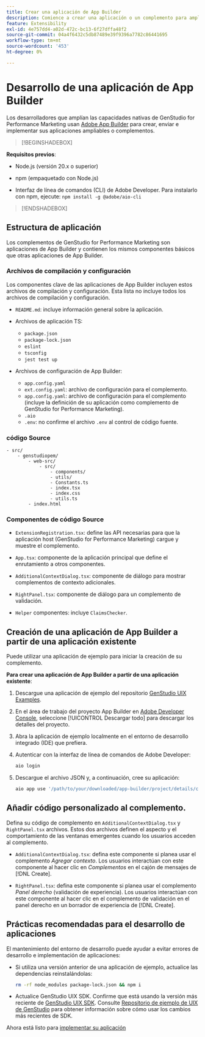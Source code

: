 ```yaml
---
title: Crear una aplicación de App Builder
description: Comience a crear una aplicación o un complemento para ampliar GenStudio for Performance Marketing.
feature: Extensibility
exl-id: 4e757dd4-a02d-472c-bc13-6f27dffa48f2
source-git-commit: 04a4f6432c5db87489e39f9396a7782c86441695
workflow-type: tm+mt
source-wordcount: '453'
ht-degree: 0%

---
```


# Desarrollo de una aplicación de App Builder

Los desarrolladores que amplían las capacidades nativas de GenStudio for Performance Marketing usan [Adobe App Builder](https://developer.adobe.com/app-builder/) para crear, enviar e implementar sus aplicaciones ampliables o complementos.

>[!BEGINSHADEBOX]

**Requisitos previos**:

* Node.js (versión 20.x o superior)

* npm (empaquetado con Node.js)

* Interfaz de línea de comandos (CLI) de Adobe Developer. Para instalarlo con npm, ejecute: `npm install -g @adobe/aio-cli`

>[!ENDSHADEBOX]

## Estructura de aplicación

Los complementos de GenStudio for Performance Marketing son aplicaciones de App Builder y contienen los mismos componentes básicos que otras aplicaciones de App Builder.

### Archivos de compilación y configuración

Los componentes clave de las aplicaciones de App Builder incluyen estos archivos de compilación y configuración. Esta lista no incluye todos los archivos de compilación y configuración.

* `README.md`: incluye información general sobre la aplicación.

* Archivos de aplicación TS:

   * `package.json`
   * `package-lock.json`
   * `eslint`
   * `tsconfig`
   * `jest test up`

* Archivos de configuración de App Builder:

   * `app.config.yaml`
   * `ext.config.yaml`: archivo de configuración para el complemento.
   * `app.config.yaml`: archivo de configuración para el complemento (incluye la definición de su aplicación como complemento de GenStudio for Performance Marketing).
   * `.aio`
   * `.env`: no confirme el archivo `.env` al control de código fuente.

### código Source

```
- src/
    - genstudiopem/
        - web-src/
            - src/
                - components/
                - utils/
                - Constants.ts
                - index.tsx
                - index.css
                - utils.ts
        - index.html
```

### Componentes de código Source

* `ExtensionRegistration.tsx`: define las API necesarias para que la aplicación host (GenStudio for Performance Marketing) cargue y muestre el complemento.

* `App.tsx`: componente de la aplicación principal que define el enrutamiento a otros componentes.

* `AdditionalContextDialog.tsx`: componente de diálogo para mostrar complementos de contexto adicionales.

* `RightPanel.tsx`: componente de diálogo para un complemento de validación.

* `Helper` componentes: incluye `ClaimsChecker`.

## Creación de una aplicación de App Builder a partir de una aplicación existente

Puede utilizar una aplicación de ejemplo para iniciar la creación de su complemento.

**Para crear una aplicación de App Builder a partir de una aplicación existente**:

1. Descargue una aplicación de ejemplo del repositorio [GenStudio UIX Examples](https://github.com/adobe/genstudio-uix-examples).

1. En el área de trabajo del proyecto App Builder en [Adobe Developer Console](https://developer.adobe.com/console/), seleccione [!UICONTROL Descargar todo] para descargar los detalles del proyecto.

1. Abra la aplicación de ejemplo localmente en el entorno de desarrollo integrado (IDE) que prefiera.

1. Autenticar con la interfaz de línea de comandos de Adobe Developer:

   ```bash
   aio login
   ```

1. Descargue el archivo JSON y, a continuación, cree su aplicación:

   ```bash
   aio app use '/path/to/your/downloaded/app-builder/project/details/config.json'
   ```

## Añadir código personalizado al complemento.

Defina su código de complemento en `AdditionalContextDialog.tsx` y `RightPanel.tsx` archivos. Estos dos archivos definen el aspecto y el comportamiento de las ventanas emergentes cuando los usuarios acceden al complemento.

* `AdditionalContextDialog.tsx`: defina este componente si planea usar el complemento _Agregar contexto_. Los usuarios interactúan con este componente al hacer clic en _Complementos_ en el cajón de mensajes de [!DNL Create].

* `RightPanel.tsx`: defina este componente si planea usar el complemento _Panel derecho_ (validación de experiencia). Los usuarios interactúan con este componente al hacer clic en el complemento de validación en el panel derecho en un borrador de experiencia de [!DNL Create].

## Prácticas recomendadas para el desarrollo de aplicaciones

El mantenimiento del entorno de desarrollo puede ayudar a evitar errores de desarrollo e implementación de aplicaciones:

* Si utiliza una versión anterior de una aplicación de ejemplo, actualice las dependencias reinstalándolas:

  ```bash
  rm -rf node_modules package-lock.json && npm i
  ```

* Actualice GenStudio UIX SDK. Confirme que está usando la versión más reciente de [GenStudio UIX SDK](https://github.com/adobe/genstudio-uix-sdk). Consulte [Repositorio de ejemplo de UIX de GenStudio](https://github.com/adobe/genstudio-uix-examples) para obtener información sobre cómo usar los cambios más recientes de SDK.

Ahora está listo para [implementar su aplicación](deploy-app.md)
